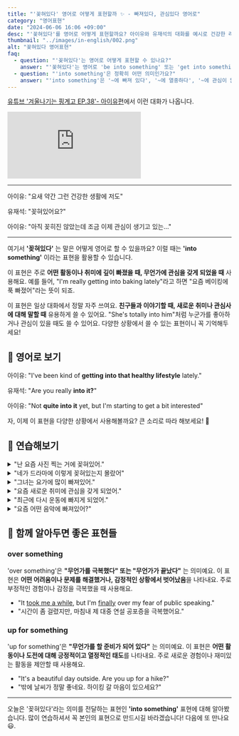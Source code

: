 ```yaml
---
title: "'꽂혀있다' 영어로 어떻게 표현할까 ✨ - 빠져있다, 관심있다 영어로"
category: "영어표현"
date: "2024-06-06 16:06 +09:00"
desc: "'꽂혀있다'를 영어로 어떻게 표현할까요? 아이유와 유재석의 대화를 예시로 건강한 라이프스타일에 관심 갖는 상황을 영어로 표현하는 방법을 배워보세요."
thumbnail: "../images/in-english/002.png"
alt: "꽂혀있다 영어표현"
faq:
  - question: "'꽂혀있다'는 영어로 어떻게 표현할 수 있나요?"
    answer: "'꽂혀있다'는 영어로 'be into something' 또는 'get into something'으로 표현할 수 있습니다. 이 표현은 어떤 것에 깊이 빠져있거나 흥미를 가지고 있음을 나타냅니다. 예를 들어, 'I'm really into jazz music lately'는 '요즘 재즈 음악에 꽂혀 있어'라는 의미입니다."
  - question: "'into something'은 정확히 어떤 의미인가요?"
    answer: "'into something'은 '~에 빠져 있다', '~에 열중하다', '~에 관심이 많다'라는 의미로, 어떤 활동이나 주제에 대해 강한 흥미나 열정을 가지고 있음을 나타냅니다. 이는 일시적인 관심사나 취미부터 장기적인 열정까지 다양한 정도의 흥미를 표현할 수 있습니다. 예를 들어, 'He's really into photography'는 '그는 사진 찍는 것에 완전 빠져있어'라는 뜻입니다."
---
```


[유튜브 '겨울나기는 핑계고 EP.38'- 아이유편](https://www.youtube.com/watch?v=nVXNlMInalo&t=579s)에서 이런 대화가 나옵니다.

<iframe class="youtube" src="https://www.youtube.com/embed/nVXNlMInalo?si=PLMN8S4D6fvHS8ur&amp;start=579" title="YouTube video player" frameborder="0" allow="accelerometer; autoplay; clipboard-write; encrypted-media; gyroscope; picture-in-picture; web-share" referrerpolicy="strict-origin-when-cross-origin" allowfullscreen></iframe>

---

아이유: "요새 약간 그런 건강한 생활에 저도"

유재석: "꽂혀있어요?"

아이유: "아직 꽂히진 않았는데 조금 이제 관심이 생기고 있는..."

---

여기서 **'꽂혀있다'** 는 말은 어떻게 영어로 할 수 있을까요? 이럴 때는 **'into something'** 이라는 표현을 활용할 수 있습니다.

이 표현은 주로 **어떤 활동이나 취미에 깊이 빠졌을 때, 무언가에 관심을 갖게 되었을 때** 사용해요. 예를 들어, "I'm really getting into baking lately"라고 하면 "요즘 베이킹에 푹 빠졌어"라는 뜻이 되죠.

이 표현은 일상 대화에서 정말 자주 쓰여요. **친구들과 이야기할 때, 새로운 취미나 관심사에 대해 말할 때** 유용하게 쓸 수 있어요. "She's totally into him"처럼 누군가를 좋아하거나 관심이 있을 때도 쓸 수 있어요. 다양한 상황에서 쓸 수 있는 표현이니 꼭 기억해두세요!

<script async src="https://pagead2.googlesyndication.com/pagead/js/adsbygoogle.js?client=ca-pub-1465612013356152"
     crossorigin="anonymous"></script>
<!-- engple-horizontal-ad -->

<ins class="adsbygoogle"
     style="display:block"
     data-ad-client="ca-pub-1465612013356152"
     data-ad-slot="2106896038"
     data-ad-format="auto"
     data-full-width-responsive="true"></ins>

<script>
     (adsbygoogle = window.adsbygoogle || []).push({});
</script>

## 📖 영어로 보기

아이유: "I've been kind of **getting into that healthy lifestyle** lately."

유재석: "Are you really **into it?**"

아이유: "Not **quite into it** yet, but I'm starting to get a bit interested"

자, 이제 이 표현을 다양한 상황에서 사용해볼까요? 큰 소리로 따라 해보세요! 🎉

## 💬 연습해보기

<details>
<summary>"난 요즘 사진 찍는 거에 꽂혀있어."</summary>
<span>"I'm really into photography these days."</span>
</details>

<details>
<summary>"네가 드라마에 이렇게 꽂혀있는지 몰랐어"</summary>
<span>"I didn't know you were this into the drama."</span>
</details>

<details>
<summary>"그녀는 요가에 많이 빠져있어."</summary>
<span>"She's really into yoga."</span>
</details>

<details>
<summary>"요즘 새로운 취미에 관심을 갖게 되었어."</summary>
<span>"I've gotten into a new hobby recently."</span>
</details>

<details>
<summary>"최근에 다시 운동에 빠지게 되었어."</summary>
<span>"I've gotten back into working out lately."</span>
</details>

<details>
<summary>"요즘 어떤 음악에 빠져있어?"</summary>
<span>"What kind of music are you into these days?"</span>
</details>

## 🤝 함께 알아두면 좋은 표현들

### over something

'over something'은 **"무언가를 극복했다" 또는 "무언가가 끝났다"** 는 의미예요. 이 표현은 **어떤 어려움이나 문제를 해결했거나, 감정적인 상황에서 벗어났음**을 나타내요. 주로 부정적인 경험이나 감정을 극복했을 때 사용해요.

- "It [took me a while](/blog/in-english/010.take-a-while/), but I'm [finally](/blog/in-english/182.finally/) over my fear of public speaking."
- "시간이 좀 걸렸지만, 마침내 제 대중 연설 공포증을 극복했어요."

### up for something

'up for something'은 **"무언가를 할 준비가 되어 있다"** 는 의미예요. 이 표현은 **어떤 활동이나 도전에 대해 긍정적이고 열정적인 태도**를 나타내요. 주로 새로운 경험이나 재미있는 활동을 제안할 때 사용해요.

- "It's a beautiful day outside. Are you up for a hike?"
- "밖에 날씨가 정말 좋네요. 하이킹 갈 마음이 있으세요?"

---

오늘은 '꽂혀있다'라는 의미를 전달하는 표현인 **'into something'** 표현에 대해 알아봤습니다. 많이 연습하셔서 꼭 본인의 표현으로 만드시길 바라겠습니다! 다음에 또 만나요 😃.
